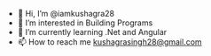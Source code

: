 - 👋 Hi, I’m @iamkushagra28
- 👀 I’m interested in Building Programs
- 🌱 I’m currently learning .Net and Angular
- 📫 How to reach me kushagrasingh28@gmail.com

<!---
iamkushagra28/iamkushagra28 is a ✨ special ✨ repository because its `README.md` (this file) appears on your GitHub profile.
You can click the Preview link to take a look at your changes.
--->
